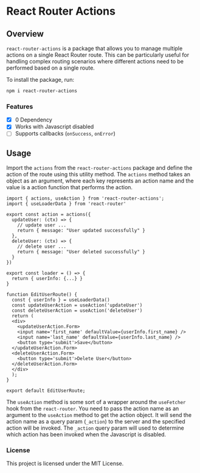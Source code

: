 # React Router Actions

## Overview
`react-router-actions` is a package that allows you to manage multiple actions on a single React Router route. This can be particularly useful for handling complex routing scenarios where different actions need to be performed based on a single route.

To install the package, run:
```bash
npm i react-router-actions
```

### Features
- [x] 0 Dependency
- [x] Works with Javascript disabled
- [ ] Supports callbacks (`onSuccess`, `onError`)

## Usage
Import the `actions` from the `react-router-actions` package and define the action of the route using this utility method. The `actions` method takes an object as an argument, where each key represents an action name and the value is a action function that performs the action.

```tsx
import { actions, useAction } from 'react-router-actions';
import { useLoaderData } from 'react-router'

export const action = actions({
  updateUser: (ctx) => {
    // update user ...
    return { message: "User updated successfully" }
  },
  deleteUser: (ctx) => {
    // delete user ...
    return { message: "User deleted successfully" }
  }
})

export const loader = () => {
  return { userInfo: {...} }
}

function EditUserRoute() {
  const { userInfo } = useLoaderData()
  const updateUserAction = useAction('updateUser')
  const deleteUserAction = useAction('deleteUser')
  return (
  <div>
    <updateUserAction.Form>
    <input name='first_name' defaultValue={userInfo.first_name} />
    <input name='last_name' defaultValue={userInfo.last_name} />
    <button type='submit'>Save</button>
  </updateUserAction.Form>
  <deleteUserAction.Form>
    <button type='submit'>Delete User</button>
  </deleteUserAction.Form>
  </div>
  );
}

export default EditUserRoute;
```

The `useAction` method is some sort of a wrapper around the `useFetcher` hook from the `react-router`. You need to pass the action name as an argument to the `useAction` method to get the action object. It will send the action name as a query param (`_action`) to the server and the specified action will be invoked. The `_action` query param will used to determine which action has been invoked when the Javascript is disabled.

### License
This project is licensed under the MIT License.
